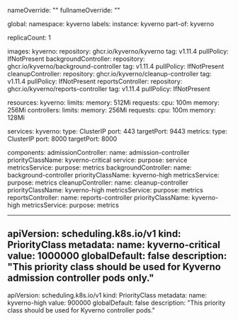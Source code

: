 nameOverride: ""
fullnameOverride: ""

global:
  namespace: kyverno
  labels:
    instance: kyverno
    part-of: kyverno

replicaCount: 1

images:
  kyverno:
    repository: ghcr.io/kyverno/kyverno
    tag: v1.11.4
    pullPolicy: IfNotPresent
  backgroundController:
    repository: ghcr.io/kyverno/background-controller
    tag: v1.11.4
    pullPolicy: IfNotPresent
  cleanupController:
    repository: ghcr.io/kyverno/cleanup-controller
    tag: v1.11.4
    pullPolicy: IfNotPresent
  reportsController:
    repository: ghcr.io/kyverno/reports-controller
    tag: v1.11.4
    pullPolicy: IfNotPresent

resources:
  kyverno:
    limits:
      memory: 512Mi
    requests:
      cpu: 100m
      memory: 256Mi
  controllers:
    limits:
      memory: 256Mi
    requests:
      cpu: 100m
      memory: 128Mi

services:
  kyverno:
    type: ClusterIP
    port: 443
    targetPort: 9443
  metrics:
    type: ClusterIP
    port: 8000
    targetPort: 8000

components:
  admissionController:
    name: admission-controller
    priorityClassName: kyverno-critical
    service:
      purpose: service
    metricsService:
      purpose: metrics
  backgroundController:
    name: background-controller
    priorityClassName: kyverno-high
    metricsService:
      purpose: metrics
  cleanupController:
    name: cleanup-controller
    priorityClassName: kyverno-high
    metricsService:
      purpose: metrics
  reportsController:
    name: reports-controller
    priorityClassName: kyverno-high
    metricsService:
      purpose: metrics 


---

apiVersion: scheduling.k8s.io/v1
kind: PriorityClass
metadata:
  name: kyverno-critical
value: 1000000
globalDefault: false
description: "This priority class should be used for Kyverno admission controller pods only."
---
apiVersion: scheduling.k8s.io/v1
kind: PriorityClass
metadata:
  name: kyverno-high
value: 900000
globalDefault: false
description: "This priority class should be used for Kyverno controller pods."
